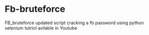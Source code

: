# Fb-bruteforce
FB_bruteforce updated script
cracking a fb password using python selenium
tutriol avilable in Youtube 
